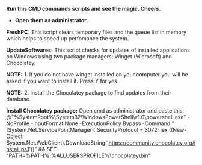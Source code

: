 **Run this CMD commands scripts and see the magic. Cheers.**


* **Open them as administrator.**



**FreshPC:** This script clears temporary files and the queue list in memory which helps to speed up perfomance the system.



**UpdateSoftwares:** This script checks for updates of installed applications on Windows using two package managers: Winget (Microsoft) and Chocolatey.

**NOTE:** 1. If you do not have winget installed on your computer you will be asked if you want to install it. Press Y for yes.

**NOTE:** 2. Install the Chocolatey package to find updates from their database.

**Install Chocolatey package:** Open cmd as administrator and paste this: @"%SystemRoot%\System32\WindowsPowerShell\v1.0\powershell.exe" -NoProfile -InputFormat None -ExecutionPolicy Bypass -Command "[System.Net.ServicePointManager]::SecurityProtocol = 3072; iex ((New-Object System.Net.WebClient).DownloadString('https://community.chocolatey.org/install.ps1'))" && SET "PATH=%PATH%;%ALLUSERSPROFILE%\chocolatey\bin"
